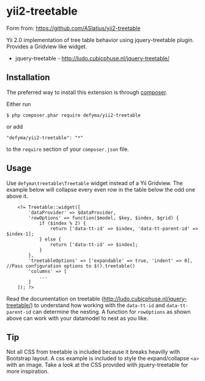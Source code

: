 yii2-treetable
=============
Form from: https://github.com/ASlatius/yii2-treetable

Yii 2.0 implementation of tree table behavior using jquery-treetable plugin. Provides a Gridview like widget.
- jquery-treetable - http://ludo.cubicphuse.nl/jquery-treetable/

## Installation

The preferred way to install this extension is through [composer](http://getcomposer.org/download/).

Either run

```
$ php composer.phar require defyma/yii2-treetable
```

or add

```
"defyma/yii2-treetable": "*"
```

to the ```require``` section of your `composer.json` file.

## Usage

Use ```defyma\treetable\Treetable``` widget instead of a Yii Gridview.
The example below will collapse every even row in the table below the odd one above it.
```
    <?= Treetable::widget([
        'dataProvider' => $dataProvider,
        'rowOptions' => function($model, $key, $index, $grid) {
            if ($index % 2) {
                return ['data-tt-id' => $index, 'data-tt-parent-id' => $index-1];
            } else {
                return ['data-tt-id' => $index];
            }
        },
        'treetableOptions' => ['expandable' => true, 'indent' => 0],    //Pass configuration options to $().treetable()
        'columns' => [
            ...
        ]
    ]); ?>
```
Read the documentation on treetable (http://ludo.cubicphuse.nl/jquery-treetable/)
to understand how working with the ```data-tt-id``` and ```data-tt-parent-id```
can determine the nesting.
A function for ```rowOptions``` as shown above can work with your datamodel to
nest as you like.

## Tip

Not all CSS from treetable is included because it breaks heavilly with Bootstrap 
layout. A css example is included to style the expand/collapse ```<a>``` with an
image.
Take a look at the CSS provided with jquery-treetable for more inspiration.

